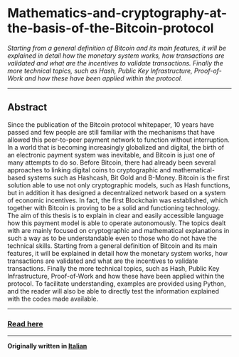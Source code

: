 # Mathematics-and-cryptography-at-the-basis-of-the-Bitcoin-protocol

*Starting from a general definition of Bitcoin and its main features, it will be explained in detail how the monetary system works, how transactions are validated and what are the incentives to validate transactions. 
Finally the more technical topics, such as Hash, Public Key Infrastructure, Proof-of-Work and how these have been applied within the protocol.*

---

## Abstract

Since the publication of the Bitcoin protocol whitepaper, 10 years have passed and few people are still familiar with the mechanisms that have allowed this peer-to-peer payment network to function without interruption. 
In a world that is becoming increasingly globalized and digital, the birth of an electronic payment system was inevitable, and Bitcoin is just one of many attempts to do so. 
Before Bitcoin, there had already been several approaches to linking digital coins to cryptographic and mathematical-based systems such as Hashcash, Bit Gold and B-Money. 
Bitcoin is the first solution able to use not only cryptographic models, such as Hash functions, but in addition it has designed a decentralized network based on a system of economic incentives. 
In fact, the first Blockchain was established, which together with Bitcoin is proving to be a solid and functioning technology. 
The aim of this thesis is to explain in clear and easily accessible language how this payment model is able to operate autonomously. 
The topics dealt with are mainly focused on cryptographic and mathematical explanations in such a way as to be understandable even to those who do not have the technical skills. 
Starting from a general definition of Bitcoin and its main features, it will be explained in detail how the monetary system works, how transactions are validated and what are the incentives to validate transactions. 
Finally the more technical topics, such as Hash, Public Key Infrastructure, Proof-of-Work and how these have been applied within the protocol. 
To facilitate understanding, examples are provided using Python, and the reader will also be able to directly test the information explained with the codes made available.  

---

### [Read here](https://github.com/jerryfane/Mathematics-and-cryptography-at-the-basis-of-the-Bitcoin-protocol/blob/master/Mathematics%20and%20cryptography%20at%20the%20basis%20of%20the%20Bitcoin%20protocol.pdf)

---

**Originally written in [Italian](https://github.com/jerryfane/Mathematics-and-cryptography-at-the-basis-of-the-Bitcoin-protocol/blob/master/La%20matematica%20e%20la%20crittografia%20alla%20base%20del%20protocollo%20Bitcoin%E2%80%8B.pdf)**
